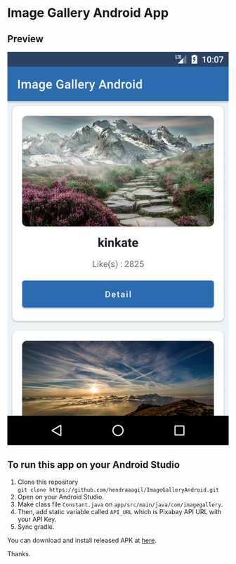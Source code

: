 # Image Gallery Android App

## Preview

![screenshot](images/screenshot.png)

## To run this app on your Android Studio

1. Clone this repository <br/>
   `git clone https://github.com/hendraaagil/ImageGalleryAndroid.git`
2. Open on your Android Studio.
3. Make class file `Constant.java` on `app/src/main/java/com/imagegallery`.
4. Then, add static variable called `API_URL` which is Pixabay API URL with your API Key.
5. Sync gradle.

You can download and install released APK at [here](https://github.com/hendraaagil/ImageGalleryAndroid/releases/download/v1.0/Image.Gallery-release-unsigned.apk).

Thanks.
